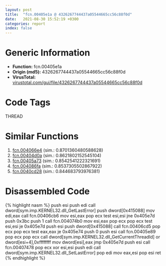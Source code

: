 ```yaml
---
layout: post
title:  "fcn.00405e1a @ 4326267744437a05544665cc56c88f0d"
date:   2021-08-30 15:52:19 +0300
categories: report
index: false
---
```


# Generic Information
- **Function:** fcn.00405e1a
- **Origin (md5):** 4326267744437a05544665cc56c88f0d
- **VirusTotal:** [virustotal.com/gui/file/4326267744437a05544665cc56c88f0d][virustotal_ref]

# Code Tags
<span class="tag" id="THREAD">THREAD</span>


# Similar Functions

1. [fcn.004066e4][similar_1_ref] (sim.: 0.8701360480588628)
2. [fcn.00404d0a][similar_2_ref] (sim.: 0.8621802152545104)
3. [fcn.00405a73][similar_3_ref] (sim.: 0.8542541222321691)
4. [fcn.004086fa][similar_4_ref] (sim.: 0.8537305502867922)
5. [fcn.0040cd28][similar_5_ref] (sim.: 0.844683793976381)


# Disassembled Code

{% highlight nasm %}
push esi
push edi
call dword[sym.imp.KERNEL32.dll_GetLastError]
push dword[0x415088]
mov edi,eax
call fcn.00406cb6
mov esi,eax
pop ecx
test esi,esi
jne 0x405e7d
push 0x3bc
push 1
call fcn.004074b0
mov esi,eax
pop ecx
pop ecx
test esi,esi
je 0x405e7d
push esi
push dword[0x415088]
call fcn.00406cd5
pop ecx
pop ecx
test eax,eax
je 0x405e74
push 0
push esi
call fcn.00405e89
pop ecx
pop ecx
call dword[sym.imp.KERNEL32.dll_GetCurrentThreadId]
or dword[esi+4],0xffffffff
mov dword[esi],eax
jmp 0x405e7d
push esi
call fcn.00407478
pop ecx
xor esi,esi
push edi
call dword[sym.imp.KERNEL32.dll_SetLastError]
pop edi
mov eax,esi
pop esi
ret 
{% endhighlight %}


[similar_1_ref]: /report/fcn.004066e4@4aa6e2e3275eb009378708b594583f2c
[similar_2_ref]: /report/fcn.00404d0a@71550f1ee4f4626545a4bffe6d950f12
[similar_3_ref]: /report/fcn.00405a73@39cc9d1efb3c13c15792b3ba0142fd3c
[similar_4_ref]: /report/fcn.004086fa@ed8dcc04880716413628e726708b2463
[similar_5_ref]: /report/fcn.0040cd28@c905fe55bd1be43714b3c3ff051f9f8a
[virustotal_ref]: https://www.virustotal.com/gui/file/4326267744437a05544665cc56c88f0d